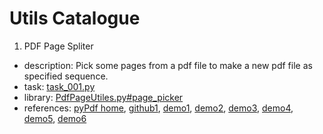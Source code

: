 # Utils Catalogue

1. PDF Page Spliter
- description: Pick some pages from a pdf file to make a new pdf file as specified sequence.
- task: [task_001.py](/src/_tasks/pdf.py)
- library: [PdfPageUtiles.py#page_picker](/pdf/PdfPageUtils.py#L9)
- references:
[pyPdf home](http://pybrary.net/pyPdf/),
[github1](https://github.com/mstamy2/PyPDF2),
[demo1](https://www.jianshu.com/p/17ff11efaba7),
[demo2](https://www.jianshu.com/p/336ab988925c),
[demo3](https://www.cnblogs.com/darkshitlord/p/12059987.html),
[demo4](https://blog.csdn.net/wnma3mz/article/details/78823195),
[demo5](https://www.cnblogs.com/new_2050/p/8097867.html),
[demo6](https://www.sohu.com/a/229165239_100106119)
